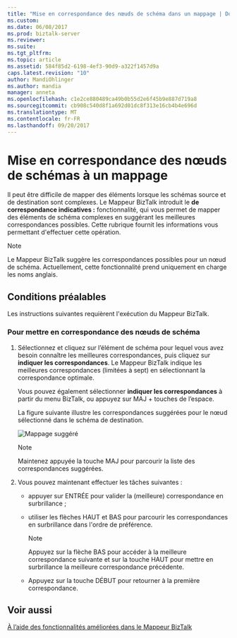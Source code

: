 ```yaml
---
title: "Mise en correspondance des nœuds de schéma dans un mappage | Documents Microsoft"
ms.custom: 
ms.date: 06/08/2017
ms.prod: biztalk-server
ms.reviewer: 
ms.suite: 
ms.tgt_pltfrm: 
ms.topic: article
ms.assetid: 584f85d2-6198-4ef3-90d9-a322f1457d9a
caps.latest.revision: "10"
author: MandiOhlinger
ms.author: mandia
manager: anneta
ms.openlocfilehash: c1e2ce880489ca49b0b55d2e6f45b9e887d719a8
ms.sourcegitcommit: cb908c540d8f1a692d01dc8f313e16cb4b4e696d
ms.translationtype: MT
ms.contentlocale: fr-FR
ms.lasthandoff: 09/20/2017
---
```

# <a name="how-to-match-schema-nodes-in-a-map"></a>Mise en correspondance des nœuds de schémas à un mappage
Il peut être difficile de mapper des éléments lorsque les schémas source et de destination sont complexes. Le Mappeur BizTalk introduit le **de correspondance indicatives :** fonctionnalité, qui vous permet de mapper des éléments de schéma complexes en suggérant les meilleures correspondances possibles. Cette rubrique fournit les informations vous permettant d'effectuer cette opération.  
  
> [!NOTE]
>  Le Mappeur BizTalk suggère les correspondances possibles pour un nœud de schéma. Actuellement, cette fonctionnalité prend uniquement en charge les noms anglais.  
  
## <a name="prerequisites"></a>Conditions préalables  
 Les instructions suivantes requièrent l'exécution du Mappeur BizTalk.  
  
### <a name="to-match-relevant-schema-nodes"></a>Pour mettre en correspondance des nœuds de schéma  
  
1.  Sélectionnez et cliquez sur l’élément de schéma pour lequel vous avez besoin connaître les meilleures correspondances, puis cliquez sur **indiquer les correspondances**. Le Mappeur BizTalk indique les meilleures correspondances (limitées à sept) en sélectionnant la correspondance optimale.  
  
     Vous pouvez également sélectionner **indiquer les correspondances** à partir du menu BizTalk, ou appuyez sur MAJ + touches de l’espace.  
  
     La figure suivante illustre les correspondances suggérées pour le nœud sélectionné dans le schéma de destination.  
  
     ![Mappage suggéré](../core/media/suggestive-mapping.gif "Suggestive_Mapping")  
  
    > [!NOTE]
    >  Maintenez appuyée la touche MAJ pour parcourir la liste des correspondances suggérées.  
  
2.  Vous pouvez maintenant effectuer les tâches suivantes :  
  
    -   appuyer sur ENTRÉE pour valider la (meilleure) correspondance en surbrillance ;  
  
    -   utiliser les flèches HAUT et BAS pour parcourir les correspondances en surbrillance dans l'ordre de préférence.  
  
        > [!NOTE]
        >  Appuyez sur la flèche BAS pour accéder à la meilleure correspondance suivante et sur la touche HAUT pour mettre en surbrillance la meilleure correspondance précédente.  
  
    -   Appuyez sur la touche DÉBUT pour retourner à la première correspondance.  
  
## <a name="see-also"></a>Voir aussi  
 [À l’aide des fonctionnalités améliorées dans le Mappeur BizTalk](../core/using-enhanced-features-in-biztalk-mapper.md)